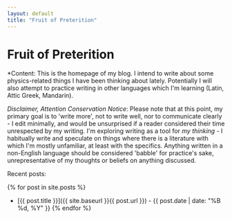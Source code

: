 ```yaml
---
layout: default
title: "Fruit of Preterition"
---
```


# Fruit of Preterition
*Content: This is the homepage of my blog.  I intend to write about some physics-related things I have been thinking about lately.  Potentially I will also attempt to practice writing in other languages which I'm learning (Latin, Attic Greek, Mandarin).

*Disclaimer, Attention Conservation Notice*: Please note that at this point, my primary goal is to 'write more', not to write well, nor to communicate clearly - I edit minimally, and would be unsurprised if a reader considered their time unrespected by my writing.  I'm exploring writing as a tool for _my thinking_ - I habitually write and speculate on things where there is a literature with which I'm mostly unfamiliar, at least with the specifics.  Anything written in a non-English language should be considered 'babble' for practice's sake, unrepresentative of my thoughts or beliefs on anything discussed.

Recent posts:

{% for post in site.posts %}
- [{{ post.title }}]({{ site.baseurl }}{{ post.url }}) - {{ post.date | date: "%B %d, %Y" }}
{% endfor %}

